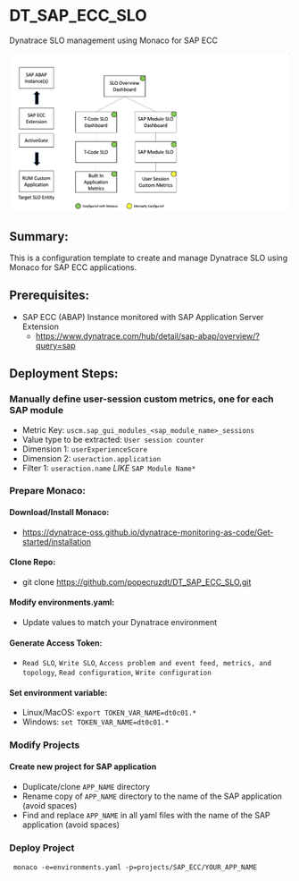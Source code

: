 # DT_SAP_ECC_SLO
Dynatrace SLO management using Monaco for SAP ECC

![Screenshot](https://raw.githubusercontent.com/popecruzdt/DT_SAP_ECC_SLO/main/DT_SAP_ECC_SLO_Diagram.png)

## Summary:
This is a configuration template to create and manage Dynatrace SLO using Monaco for SAP ECC applications.

## Prerequisites:
  * SAP ECC (ABAP) Instance monitored with SAP Application Server Extension
    * https://www.dynatrace.com/hub/detail/sap-abap/overview/?query=sap

## Deployment Steps:
### Manually define user-session custom metrics, one for each SAP module
  * Metric Key: `uscm.sap_gui_modules_<sap_module_name>_sessions`
  * Value type to be extracted: `User session counter`
  * Dimension 1: `userExperienceScore`
  * Dimension 2: `useraction.application`
  * Filter 1: `useraction.name` *LIKE* `SAP Module Name*`

### Prepare Monaco:
#### Download/Install Monaco:
  * https://dynatrace-oss.github.io/dynatrace-monitoring-as-code/Get-started/installation
#### Clone Repo:
  * git clone https://github.com/popecruzdt/DT_SAP_ECC_SLO.git
#### Modify environments.yaml:
  * Update values to match your Dynatrace environment
#### Generate Access Token:
  * `Read SLO`, `Write SLO`, `Access problem and event feed, metrics, and topology`, `Read configuration`, `Write configuration`
#### Set environment variable:
  * Linux/MacOS: `export TOKEN_VAR_NAME=dt0c01.*`
  * Windows: `set TOKEN_VAR_NAME=dt0c01.*`

### Modify Projects
#### Create new project for SAP application
  * Duplicate/clone `APP_NAME` directory
  * Rename copy of `APP_NAME` directory to the name of the SAP application (avoid spaces)
  * Find and replace `APP_NAME` in all yaml files with the name of the SAP application (avoid spaces)

### Deploy Project
```
 monaco -e=environments.yaml -p=projects/SAP_ECC/YOUR_APP_NAME
```
